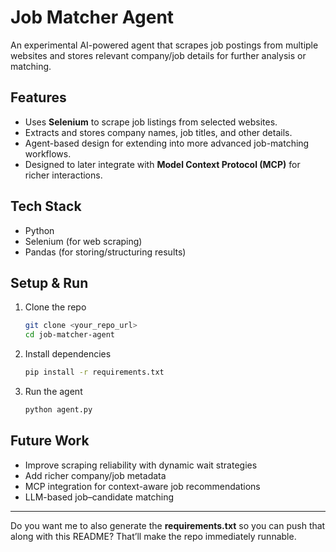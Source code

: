 

# Job Matcher Agent

An experimental AI-powered agent that scrapes job postings from multiple websites and stores relevant company/job details for further analysis or matching.

## Features

* Uses **Selenium** to scrape job listings from selected websites.
* Extracts and stores company names, job titles, and other details.
* Agent-based design for extending into more advanced job-matching workflows.
* Designed to later integrate with **Model Context Protocol (MCP)** for richer interactions.

## Tech Stack

* Python
* Selenium (for web scraping)
* Pandas (for storing/structuring results)

## Setup & Run

1. Clone the repo

   ```bash
   git clone <your_repo_url>
   cd job-matcher-agent
   ```

2. Install dependencies

   ```bash
   pip install -r requirements.txt
   ```

3. Run the agent

   ```bash
   python agent.py
   ```

## Future Work

* Improve scraping reliability with dynamic wait strategies
* Add richer company/job metadata
* MCP integration for context-aware job recommendations
* LLM-based job–candidate matching

---

Do you want me to also generate the **requirements.txt** so you can push that along with this README? That’ll make the repo immediately runnable.



